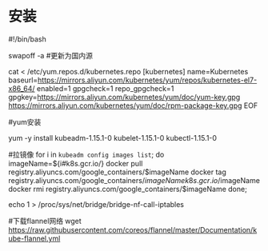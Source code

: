 # 安装


#!/bin/bash

swapoff -a
#更新为国内源

cat <<EOF > /etc/yum.repos.d/kubernetes.repo
[kubernetes]
name=Kubernetes
baseurl=https://mirrors.aliyun.com/kubernetes/yum/repos/kubernetes-el7-x86_64/
enabled=1
gpgcheck=1
repo_gpgcheck=1
gpgkey=https://mirrors.aliyun.com/kubernetes/yum/doc/yum-key.gpg https://mirrors.aliyun.com/kubernetes/yum/doc/rpm-package-key.gpg
EOF

#yum安装

yum -y install kubeadm-1.15.1-0 kubelet-1.15.1-0 kubectl-1.15.1-0


#拉镜像
for i in `kubeadm config images list`; do
    imageName=${i#k8s.gcr.io/}
    docker pull registry.aliyuncs.com/google_containers/$imageName
    docker tag registry.aliyuncs.com/google_containers/$imageName k8s.gcr.io/$imageName
    docker rmi registry.aliyuncs.com/google_containers/$imageName
   done;

 echo 1 > /proc/sys/net/bridge/bridge-nf-call-iptables


#下载flannel网络
wget https://raw.githubusercontent.com/coreos/flannel/master/Documentation/kube-flannel.yml
